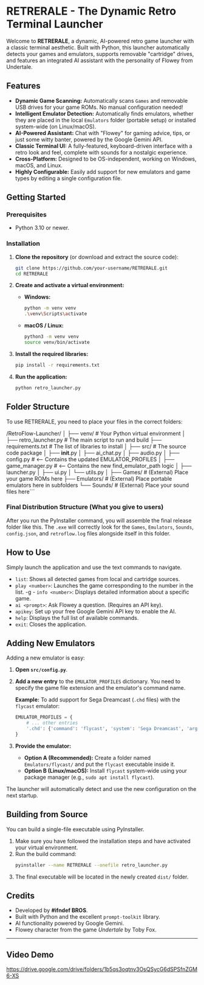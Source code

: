 # RETRERALE - The Dynamic Retro Terminal Launcher

Welcome to **RETRERALE**, a dynamic, AI-powered retro game launcher with a classic terminal aesthetic. Built with Python, this launcher automatically detects your games and emulators, supports removable "cartridge" drives, and features an integrated AI assistant with the personality of Flowey from Undertale.

## Features

-   **Dynamic Game Scanning:** Automatically scans `Games` and removable USB drives for your game ROMs. No manual configuration needed!
-   **Intelligent Emulator Detection:** Automatically finds emulators, whether they are placed in the local `Emulators` folder (portable setup) or installed system-wide (on Linux/macOS).
-   **AI-Powered Assistant:** Chat with "Flowey" for gaming advice, tips, or just some witty banter, powered by the Google Gemini API.
-   **Classic Terminal UI:** A fully-featured, keyboard-driven interface with a retro look and feel, complete with sounds for a nostalgic experience.
-   **Cross-Platform:** Designed to be OS-independent, working on Windows, macOS, and Linux.
-   **Highly Configurable:** Easily add support for new emulators and game types by editing a single configuration file.

## Getting Started

### Prerequisites

-   Python 3.10 or newer.

### Installation

1.  **Clone the repository** (or download and extract the source code):
    ```bash
    git clone https://github.com/your-username/RETRERALE.git
    cd RETRERALE
    ```

2.  **Create and activate a virtual environment:**
    -   **Windows:**
        ```bash
        python -m venv venv
        .\venv\Scripts\activate
        ```
    -   **macOS / Linux:**
        ```bash
        python3 -m venv venv
        source venv/bin/activate
        ```

3.  **Install the required libraries:**
    ```bash
    pip install -r requirements.txt
    ```

4.  **Run the application:**
    ```bash
    python retro_launcher.py
    ```

## Folder Structure

To use RETRERALE, you need to place your files in the correct folders:

/RetroFlow-Launcher/
│
├── venv/                     # Your Python virtual environment
│
├── retro_launcher.py         # The main script to run and build
├── requirements.txt          # The list of libraries to install
│
├── src/                      # The source code package
│   ├── __init__.py
│   ├── ai_chat.py
│   ├── audio.py
│   ├── config.py             # <-- Contains the updated EMULATOR_PROFILES
│   ├── game_manager.py       # <-- Contains the new find_emulator_path logic
│   ├── launcher.py
│   ├── ui.py
│   └── utils.py
│
├── Games/                    # (External) Place your game ROMs here
├── Emulators/                # (External) Place portable emulators here in subfolders
└── Sounds/                   # (External) Place your sound files here```



### Final Distribution Structure (What you give to users)

After you run the PyInstaller command, you will assemble the final release folder like this. The `.exe` will correctly look for the `Games`, `Emulators`, `Sounds`, `config.json`, and `retroflow.log` files alongside itself in this folder.

## How to Use

Simply launch the application and use the text commands to navigate.

-   `list`: Shows all detected games from local and cartridge sources.
-   `play <number>`: Launches the game corresponding to the number in the list.
-g   -   `info <number>`: Displays detailed information about a specific game.
-   `ai <prompt>`: Ask Flowey a question. (Requires an API key).
-   `apikey`: Set up your free Google Gemini API key to enable the AI.
-   `help`: Displays the full list of available commands.
-   `exit`: Closes the application.

## Adding New Emulators

Adding a new emulator is easy:

1.  **Open `src/config.py`**.
2.  **Add a new entry** to the `EMULATOR_PROFILES` dictionary. You need to specify the game file extension and the emulator's command name.

    **Example:** To add support for Sega Dreamcast (`.chd` files) with the `flycast` emulator:
    ```python
    EMULATOR_PROFILES = {
        # ... other entries
        '.chd': {'command': 'flycast', 'system': 'Sega Dreamcast', 'args': []},
    }
    ```

3.  **Provide the emulator:**
    -   **Option A (Recommended):** Create a folder named `Emulators/flycast/` and put the `flycast` executable inside it.
    -   **Option B (Linux/macOS):** Install `flycast` system-wide using your package manager (e.g., `sudo apt install flycast`).

The launcher will automatically detect and use the new configuration on the next startup.

## Building from Source

You can build a single-file executable using PyInstaller.

1.  Make sure you have followed the installation steps and have activated your virtual environment.
2.  Run the build command:
    ```bash
    pyinstaller --name RETRERALE --onefile retro_launcher.py
    ```
3.  The final executable will be located in the newly created `dist/` folder.

## Credits

-   Developed by **#ifndef BROS**.
-   Built with Python and the excellent `prompt-toolkit` library.
-   AI functionality powered by Google Gemini.
-   Flowey character from the game *Undertale* by Toby Fox.

---

## Video Demo
https://drive.google.com/drive/folders/1b5qs3oqtnv3OsQSycG6dSPSfnZGM6-XS
